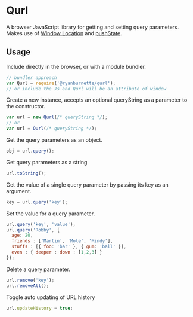 # Qurl

A browser JavaScript library for getting and setting query parameters. Makes use of [Window
Location][2] and [pushState][1].

## Usage

Include directly in the browser, or with a module bundler.

```js
// bundler approach
var Qurl = require('@ryanburnette/qurl');
// or include the Js and Qurl will be an attribute of window
```

Create a new instance, accepts an optional queryString as a parameter to the constructor.

```js
var url = new Qurl(/* queryString */);
// or
var url = Qurl(/* queryString */);
```

Get the query parameters as an object.

```js
obj = url.query();
```

Get query parameters as a string

```js
url.toString();
```

Get the value of a single query parameter by passing its key as an argument.

```js
key = url.query('key');
```

Set the value for a query parameter.

```js
url.query('key', 'value');
url.query('Robby', {
  age: 20,
  friends : ['Martin', 'Mole', 'Mindy'],
  stuffs : [{ foo: 'bar' }, { gum: 'ball' }],
  even : { deeper : down : [1,2,3] }
});
```

Delete a query parameter.

```js
url.remove('key');
url.removeAll();
```

Toggle auto updating of URL history

```js
url.updateHistory = true;
```

[1]: https://developer.mozilla.org/en-US/docs/Web/Guide/API/DOM/Manipulating_the_browser_history
[2]: https://developer.mozilla.org/en-US/docs/Web/API/Window.location
